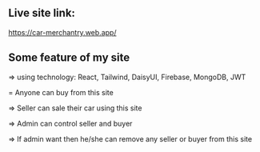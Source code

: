 ## Live site link:

https://car-merchantry.web.app/

## Some feature of my site

=> using technology: React, Tailwind, DaisyUI, Firebase, MongoDB, JWT

= Anyone can buy from this site

=> Seller can sale their car using this site

=> Admin can control seller and buyer

=> If admin want then he/she can remove any seller or buyer from this site
